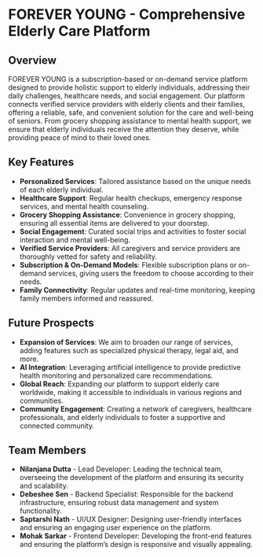 # FOREVER YOUNG - Comprehensive Elderly Care Platform

## Overview
FOREVER YOUNG is a subscription-based or on-demand service platform designed to provide holistic support to elderly individuals, addressing their daily challenges, healthcare needs, and social engagement. Our platform connects verified service providers with elderly clients and their families, offering a reliable, safe, and convenient solution for the care and well-being of seniors. From grocery shopping assistance to mental health support, we ensure that elderly individuals receive the attention they deserve, while providing peace of mind to their loved ones.

## Key Features
* **Personalized Services**: Tailored assistance based on the unique needs of each elderly individual.
* **Healthcare Support**: Regular health checkups, emergency response services, and mental health counseling.
* **Grocery Shopping Assistance**: Convenience in grocery shopping, ensuring all essential items are delivered to your doorstep.
* **Social Engagement**: Curated social trips and activities to foster social interaction and mental well-being.
* **Verified Service Providers**: All caregivers and service providers are thoroughly vetted for safety and reliability.
* **Subscription & On-Demand Models**: Flexible subscription plans or on-demand services, giving users the freedom to choose according to their needs.
* **Family Connectivity**: Regular updates and real-time monitoring, keeping family members informed and reassured.

## Future Prospects
* **Expansion of Services**: We aim to broaden our range of services, adding features such as specialized physical therapy, legal aid, and more.
* **AI Integration**: Leveraging artificial intelligence to provide predictive health monitoring and personalized care recommendations.
* **Global Reach**: Expanding our platform to support elderly care worldwide, making it accessible to individuals in various regions and communities.
* **Community Engagement**: Creating a network of caregivers, healthcare professionals, and elderly individuals to foster a supportive and connected community.

## Team Members
* **Nilanjana Dutta** - Lead Developer: Leading the technical team, overseeing the development of the platform and ensuring its security and scalability.
* **Debeshee Sen** - Backend Specialist: Responsible for the backend infrastructure, ensuring robust data management and system functionality.
* **Saptarshi Nath** - UI/UX Designer: Designing user-friendly interfaces and ensuring an engaging user experience on the platform.
* **Mohak Sarkar** - Frontend Developer: Developing the front-end features and ensuring the platform’s design is responsive and visually appealing.